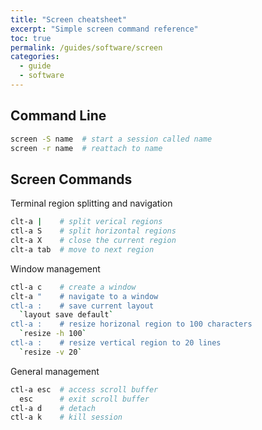 ```yaml
---
title: "Screen cheatsheet"
excerpt: "Simple screen command reference"
toc: true
permalink: /guides/software/screen
categories:
  - guide
  - software
---
```


## Command Line

```sh
screen -S name  # start a session called name
screen -r name  # reattach to name
```

## Screen Commands

Terminal region splitting and navigation

```sh
clt-a |    # split verical regions
ctl-a S    # split horizontal regions
clt-a X    # close the current region
clt-a tab  # move to next region
```

Window management

```sh
ctl-a c    # create a window
clt-a "    # navigate to a window 
ctl-a :    # save current layout
  `layout save default`
ctl-a :    # resize horizonal region to 100 characters
  `resize -h 100`
ctl-a :    # resize vertical region to 20 lines
  `resize -v 20`
```

General management

```sh
ctl-a esc  # access scroll buffer
  esc      # exit scroll buffer
ctl-a d    # detach
ctl-a k    # kill session
```